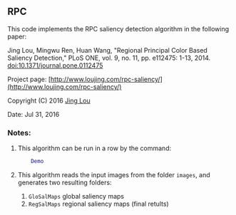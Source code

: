 ## RPC

This code implements the RPC saliency detection algorithm in the following paper:

Jing Lou, Mingwu Ren, Huan Wang, "Regional Principal Color Based Saliency Detection," PLoS ONE, vol. 9, no. 11, pp. e112475: 1-13, 2014. [doi:10.1371/journal.pone.0112475](http://journals.plos.org/plosone/article?id=10.1371/journal.pone.0112475)
 
Project page: [http://www.loujing.com/rpc-saliency/](http://www.loujing.com/rpc-saliency/)
 
Copyright (C) 2016 [Jing Lou](http://www.loujing.com/)
 
Date: Jul 31, 2016


### Notes:

 1. This algorithm can be run in a row by the command:
 	```matlab
		Demo
	```

 2. This algorithm reads the input images from the folder `images`, and generates two resulting folders:
	 1. `GloSalMaps`  global saliency maps
	 2. `RegSalMaps`  regional saliency maps (final retults)
